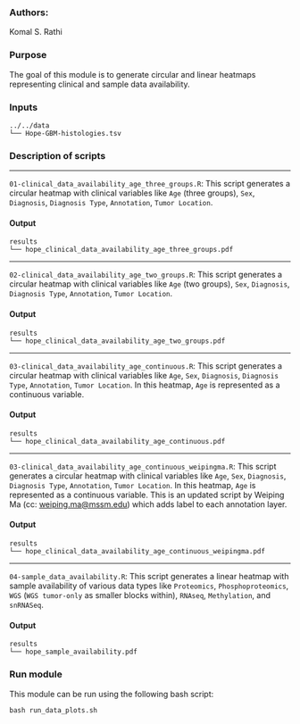 

### Authors: 

Komal S. Rathi
 
### Purpose

The goal of this module is to generate circular and linear heatmaps representing clinical and sample data availability.

### Inputs  

```
../../data
└── Hope-GBM-histologies.tsv
```

### Description of scripts

***

`01-clinical_data_availability_age_three_groups.R`: This script generates a circular heatmap with clinical variables like `Age` (three groups), `Sex`, `Diagnosis`, `Diagnosis Type`, `Annotation`, `Tumor Location`. 

#### Output

```
results
└── hope_clinical_data_availability_age_three_groups.pdf
```

***
`02-clinical_data_availability_age_two_groups.R`: This script generates a circular heatmap with clinical variables like `Age` (two groups), `Sex`, `Diagnosis`, `Diagnosis Type`, `Annotation`, `Tumor Location`. 

#### Output

```
results
└── hope_clinical_data_availability_age_two_groups.pdf
```

***

`03-clinical_data_availability_age_continuous.R`:  This script generates a circular heatmap with clinical variables like `Age`, `Sex`, `Diagnosis`, `Diagnosis Type`, `Annotation`, `Tumor Location`. In this heatmap, `Age` is represented as a continuous variable.

#### Output

```
results
└── hope_clinical_data_availability_age_continuous.pdf
```
***
`03-clinical_data_availability_age_continuous_weipingma.R`:  This script generates a circular heatmap with clinical variables like `Age`, `Sex`, `Diagnosis`, `Diagnosis Type`, `Annotation`, `Tumor Location`. In this heatmap, `Age` is represented as a continuous variable. This is an updated script by Weiping Ma (cc: weiping.ma@mssm.edu) which adds label to each annotation layer.

#### Output

```
results
└── hope_clinical_data_availability_age_continuous_weipingma.pdf
```
***
`04-sample_data_availability.R`:  This script generates a linear heatmap with sample availability of various data types like `Proteomics`, `Phosphoproteomics`, `WGS` (`WGS tumor-only` as smaller blocks within), `RNAseq`, `Methylation`, and `snRNASeq`.

#### Output

```
results
└── hope_sample_availability.pdf
```

### Run module

This module can be run using the following bash script:

```
bash run_data_plots.sh
```
